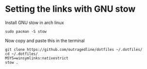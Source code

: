 # Setting the links with GNU stow

Install GNU stow in arch linux
```
sudo pacman -S stow
```

Now copy and paste this in the terminal
```
git clone https://github.com/outragedline/dotfiles ~/.dotfiles/
cd ~/.dotfiles/
MSYS=winsymlinks:nativestrict
stow .
```
